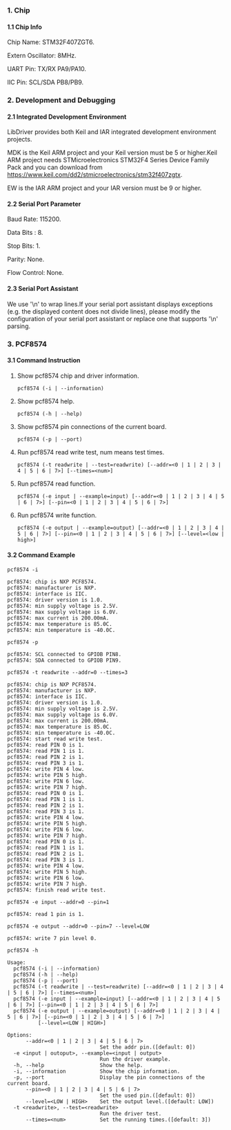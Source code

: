 ### 1. Chip

#### 1.1 Chip Info

Chip Name: STM32F407ZGT6.

Extern Oscillator: 8MHz.

UART Pin: TX/RX PA9/PA10.

IIC Pin: SCL/SDA PB8/PB9.

### 2. Development and Debugging

#### 2.1 Integrated Development Environment

LibDriver provides both Keil and IAR integrated development environment projects.

MDK is the Keil ARM project and your Keil version must be 5 or higher.Keil ARM project needs STMicroelectronics STM32F4 Series Device Family Pack and you can download from https://www.keil.com/dd2/stmicroelectronics/stm32f407zgtx.

EW is the IAR ARM project and your IAR version must be 9 or higher.

#### 2.2 Serial Port Parameter

Baud Rate: 115200.

Data Bits : 8.

Stop Bits: 1.

Parity: None.

Flow Control: None.

#### 2.3 Serial Port Assistant

We use '\n' to wrap lines.If your serial port assistant displays exceptions (e.g. the displayed content does not divide lines), please modify the configuration of your serial port assistant or replace one that supports '\n' parsing.

### 3. PCF8574

#### 3.1 Command Instruction

1. Show pcf8574 chip and driver information.

   ```shell
   pcf8574 (-i | --information)
   ```

2. Show pcf8574 help.

   ```shell
   pcf8574 (-h | --help)
   ```

3. Show pcf8574 pin connections of the current board.

   ```shell
   pcf8574 (-p | --port)
   ```

4. Run pcf8574 read write test, num means test times.

   ```shell
   pcf8574 (-t readwrite | --test=readwrite) [--addr=<0 | 1 | 2 | 3 | 4 | 5 | 6 | 7>] [--times=<num>]
   ```

5. Run pcf8574 read function.

   ```shell
   pcf8574 (-e input | --example=input) [--addr=<0 | 1 | 2 | 3 | 4 | 5 | 6 | 7>] [--pin=<0 | 1 | 2 | 3 | 4 | 5 | 6 | 7>]
   ```

6. Run pcf8574 write function.

   ```shell
   pcf8574 (-e output | --example=output) [--addr=<0 | 1 | 2 | 3 | 4 | 5 | 6 | 7>] [--pin=<0 | 1 | 2 | 3 | 4 | 5 | 6 | 7>] [--level=<low | high>]
   ```

#### 3.2 Command Example

```shell
pcf8574 -i

pcf8574: chip is NXP PCF8574.
pcf8574: manufacturer is NXP.
pcf8574: interface is IIC.
pcf8574: driver version is 1.0.
pcf8574: min supply voltage is 2.5V.
pcf8574: max supply voltage is 6.0V.
pcf8574: max current is 200.00mA.
pcf8574: max temperature is 85.0C.
pcf8574: min temperature is -40.0C.
```

```shell
pcf8574 -p

pcf8574: SCL connected to GPIOB PIN8.
pcf8574: SDA connected to GPIOB PIN9.
```

```shell
pcf8574 -t readwrite --addr=0 --times=3

pcf8574: chip is NXP PCF8574.
pcf8574: manufacturer is NXP.
pcf8574: interface is IIC.
pcf8574: driver version is 1.0.
pcf8574: min supply voltage is 2.5V.
pcf8574: max supply voltage is 6.0V.
pcf8574: max current is 200.00mA.
pcf8574: max temperature is 85.0C.
pcf8574: min temperature is -40.0C.
pcf8574: start read write test.
pcf8574: read PIN 0 is 1.
pcf8574: read PIN 1 is 1.
pcf8574: read PIN 2 is 1.
pcf8574: read PIN 3 is 1.
pcf8574: write PIN 4 low.
pcf8574: write PIN 5 high.
pcf8574: write PIN 6 low.
pcf8574: write PIN 7 high.
pcf8574: read PIN 0 is 1.
pcf8574: read PIN 1 is 1.
pcf8574: read PIN 2 is 1.
pcf8574: read PIN 3 is 1.
pcf8574: write PIN 4 low.
pcf8574: write PIN 5 high.
pcf8574: write PIN 6 low.
pcf8574: write PIN 7 high.
pcf8574: read PIN 0 is 1.
pcf8574: read PIN 1 is 1.
pcf8574: read PIN 2 is 1.
pcf8574: read PIN 3 is 1.
pcf8574: write PIN 4 low.
pcf8574: write PIN 5 high.
pcf8574: write PIN 6 low.
pcf8574: write PIN 7 high.
pcf8574: finish read write test.
```

```shell
pcf8574 -e input --addr=0 --pin=1

pcf8574: read 1 pin is 1.
```

```shell
pcf8574 -e output --addr=0 --pin=7 --level=LOW

pcf8574: write 7 pin level 0.
```

```shell
pcf8574 -h

Usage:
  pcf8574 (-i | --information)
  pcf8574 (-h | --help)
  pcf8574 (-p | --port)
  pcf8574 (-t readwrite | --test=readwrite) [--addr=<0 | 1 | 2 | 3 | 4 | 5 | 6 | 7>] [--times=<num>]
  pcf8574 (-e input | --example=input) [--addr=<0 | 1 | 2 | 3 | 4 | 5 | 6 | 7>] [--pin=<0 | 1 | 2 | 3 | 4 | 5 | 6 | 7>]
  pcf8574 (-e output | --example=output) [--addr=<0 | 1 | 2 | 3 | 4 | 5 | 6 | 7>] [--pin=<0 | 1 | 2 | 3 | 4 | 5 | 6 | 7>]
          [--level=<LOW | HIGH>]

Options:
      --addr=<0 | 1 | 2 | 3 | 4 | 5 | 6 | 7>
                              Set the addr pin.([default: 0])
  -e <input | outoput>, --example=<input | output>
                              Run the driver example.
  -h, --help                  Show the help.
  -i, --information           Show the chip information.
  -p, --port                  Display the pin connections of the current board.
      --pin=<0 | 1 | 2 | 3 | 4 | 5 | 6 | 7>
                              Set the used pin.([default: 0])
      --level=<LOW | HIGH>    Set the output level.([default: LOW])
  -t <readwrite>, --test=<readwrite>
                              Run the driver test.
      --times=<num>           Set the running times.([default: 3])
```
